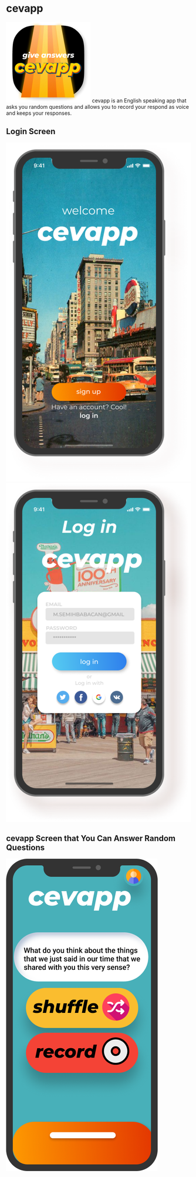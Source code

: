 # cevapp 
![logo](assets/github_images/logo.png)
cevapp is an English speaking app that asks you random questions and allows you to record your respond as voice and keeps your responses.
## Login Screen
![signup](assets/github_images/cevapp_1.png)
![signin](assets/github_images/cevapp_2.png)
## cevapp Screen that You Can Answer Random Questions 
![cevapp-questions](assets/github_images/cevapp_3.png)